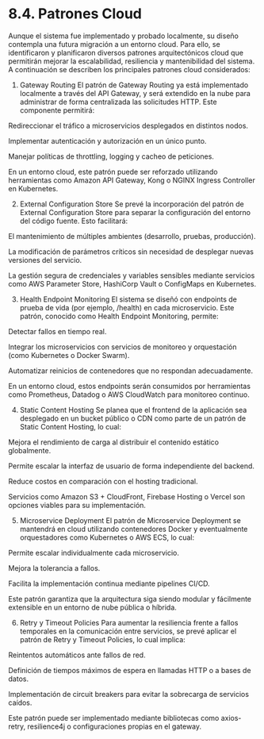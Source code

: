 # 8.4. Patrones Cloud

Aunque el sistema fue implementado y probado localmente, su diseño contempla una futura migración a un entorno cloud. Para ello, se identificaron y planificaron diversos patrones arquitectónicos cloud que permitirán mejorar la escalabilidad, resiliencia y mantenibilidad del sistema. A continuación se describen los principales patrones cloud considerados:

1. Gateway Routing
El patrón de Gateway Routing ya está implementado localmente a través del API Gateway, y será extendido en la nube para administrar de forma centralizada las solicitudes HTTP. Este componente permitirá:

Redireccionar el tráfico a microservicios desplegados en distintos nodos.

Implementar autenticación y autorización en un único punto.

Manejar políticas de throttling, logging y cacheo de peticiones.

En un entorno cloud, este patrón puede ser reforzado utilizando herramientas como Amazon API Gateway, Kong o NGINX Ingress Controller en Kubernetes.

2. External Configuration Store
Se prevé la incorporación del patrón de External Configuration Store para separar la configuración del entorno del código fuente. Esto facilitará:

El mantenimiento de múltiples ambientes (desarrollo, pruebas, producción).

La modificación de parámetros críticos sin necesidad de desplegar nuevas versiones del servicio.

La gestión segura de credenciales y variables sensibles mediante servicios como AWS Parameter Store, HashiCorp Vault o ConfigMaps en Kubernetes.

3. Health Endpoint Monitoring
El sistema se diseñó con endpoints de prueba de vida (por ejemplo, /health) en cada microservicio. Este patrón, conocido como Health Endpoint Monitoring, permite:

Detectar fallos en tiempo real.

Integrar los microservicios con servicios de monitoreo y orquestación (como Kubernetes o Docker Swarm).

Automatizar reinicios de contenedores que no respondan adecuadamente.

En un entorno cloud, estos endpoints serán consumidos por herramientas como Prometheus, Datadog o AWS CloudWatch para monitoreo continuo.

4. Static Content Hosting
Se planea que el frontend de la aplicación sea desplegado en un bucket público o CDN como parte de un patrón de Static Content Hosting, lo cual:

Mejora el rendimiento de carga al distribuir el contenido estático globalmente.

Permite escalar la interfaz de usuario de forma independiente del backend.

Reduce costos en comparación con el hosting tradicional.

Servicios como Amazon S3 + CloudFront, Firebase Hosting o Vercel son opciones viables para su implementación.

5. Microservice Deployment
El patrón de Microservice Deployment se mantendrá en cloud utilizando contenedores Docker y eventualmente orquestadores como Kubernetes o AWS ECS, lo cual:

Permite escalar individualmente cada microservicio.

Mejora la tolerancia a fallos.

Facilita la implementación continua mediante pipelines CI/CD.

Este patrón garantiza que la arquitectura siga siendo modular y fácilmente extensible en un entorno de nube pública o híbrida.

6. Retry y Timeout Policies
Para aumentar la resiliencia frente a fallos temporales en la comunicación entre servicios, se prevé aplicar el patrón de Retry y Timeout Policies, lo cual implica:

Reintentos automáticos ante fallos de red.

Definición de tiempos máximos de espera en llamadas HTTP o a bases de datos.

Implementación de circuit breakers para evitar la sobrecarga de servicios caídos.

Este patrón puede ser implementado mediante bibliotecas como axios-retry, resilience4j o configuraciones propias en el gateway.
